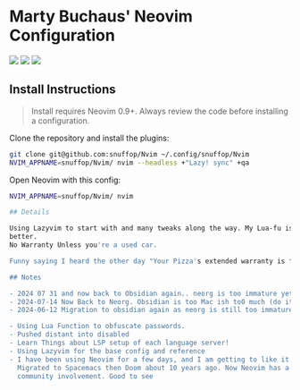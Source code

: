# Marty Buchaus' Neovim Configuration

<a href="https://dotfyle.com/snuffop/nvim"><img src="https://dotfyle.com/snuffop/nvim/badges/plugins?style=flat" /></a>
<a href="https://dotfyle.com/snuffop/nvim"><img src="https://dotfyle.com/snuffop/nvim/badges/leaderkey?style=flat" /></a>
<a href="https://dotfyle.com/snuffop/nvim"><img src="https://dotfyle.com/snuffop/nvim/badges/plugin-manager?style=flat" /></a>


## Install Instructions

 > Install requires Neovim 0.9+. Always review the code before installing a configuration.

Clone the repository and install the plugins:

```sh
git clone git@github.com:snuffop/Nvim ~/.config/snuffop/Nvim
NVIM_APPNAME=snuffop/Nvim/ nvim --headless +"Lazy! sync" +qa
```

Open Neovim with this config:

```sh
NVIM_APPNAME=snuffop/Nvim/ nvim

## Details 

Using Lazyvim to start with and many tweaks along the way. My Lua-fu is weak and I am working to get
better.
No Warranty Unless you're a used car.

Funny saying I heard the other day "Your Pizza's extended warranty is fine"

## Notes

- 2024 07 31 and now back to Obsidian again.. neorg is too immature yet.. I still don't like markdown but It's growing on me.
- 2024-07-14 Now Back to Neorg. Obsidian is too Mac ish to0 much (do it our way)
- 2024-06-12 Migration to obsidian again as neorg is still too immature for my workflow.

- Using Lua Function to obfuscate passwords.
- Pushed distant into disabled
- Learn Things about LSP setup of each language server!
- Using Lazyvim for the base config and reference
- I have been using Neovim for a few days, and I am getting to like it. I used Vim for years and
  Migrated to Spacemacs then Doom about 10 years ago. Now Neovim has a ton of new development and
  community involvement. Good to see
